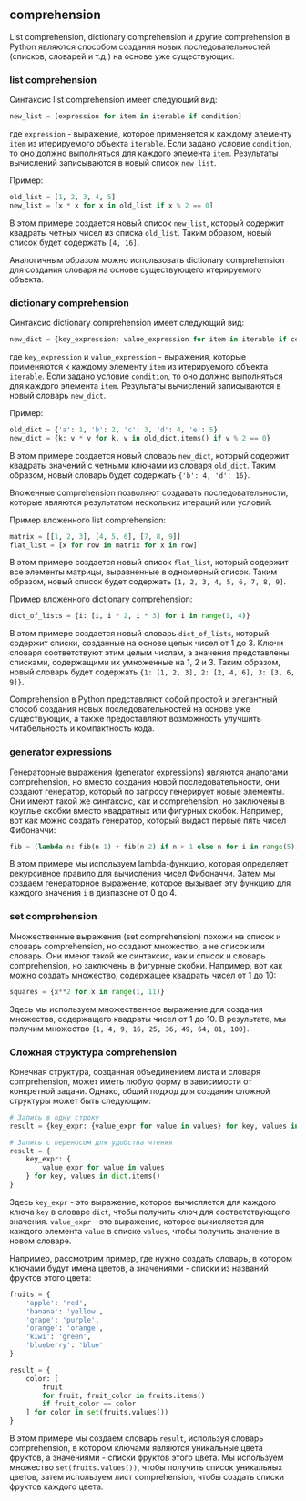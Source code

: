 ## comprehension


List comprehension, dictionary comprehension и другие comprehension в Python являются способом создания новых последовательностей (списков, словарей и т.д.) на основе уже существующих.

### list comprehension
Синтаксис list comprehension имеет следующий вид:

```python
new_list = [expression for item in iterable if condition]
```

где `expression` - выражение, которое применяется к каждому элементу `item` из итерируемого объекта `iterable`. Если задано условие `condition`, то оно должно выполняться для каждого элемента `item`. Результаты вычислений записываются в новый список `new_list`.

Пример:

```python
old_list = [1, 2, 3, 4, 5]
new_list = [x * x for x in old_list if x % 2 == 0]
```

В этом примере создается новый список `new_list`, который содержит квадраты четных чисел из списка `old_list`. Таким образом, новый список будет содержать `[4, 16]`.

Аналогичным образом можно использовать dictionary comprehension для создания словаря на основе существующего итерируемого объекта.


### dictionary comprehension

Синтаксис dictionary comprehension имеет следующий вид:

```python
new_dict = {key_expression: value_expression for item in iterable if condition}
```

где `key_expression` и `value_expression` - выражения, которые применяются к каждому элементу `item` из итерируемого объекта `iterable`. Если задано условие `condition`, то оно должно выполняться для каждого элемента `item`. Результаты вычислений записываются в новый словарь `new_dict`.

Пример:

```python
old_dict = {'a': 1, 'b': 2, 'c': 3, 'd': 4, 'e': 5}
new_dict = {k: v * v for k, v in old_dict.items() if v % 2 == 0}
```

В этом примере создается новый словарь `new_dict`, который содержит квадраты значений с четными ключами из словаря `old_dict`. Таким образом, новый словарь будет содержать `{'b': 4, 'd': 16}`.

Вложенные comprehension позволяют создавать последовательности, которые являются результатом нескольких итераций или условий.

Пример вложенного list comprehension:

```python
matrix = [[1, 2, 3], [4, 5, 6], [7, 8, 9]]
flat_list = [x for row in matrix for x in row]
```

В этом примере создается новый список `flat_list`, который содержит все элементы матрицы, выравненные в одномерный список. Таким образом, новый список будет содержать `[1, 2, 3, 4, 5, 6, 7, 8, 9]`.

Пример вложенного dictionary comprehension:

```python
dict_of_lists = {i: [i, i * 2, i * 3] for i in range(1, 4)}
```

В этом примере создается новый словарь `dict_of_lists`, который содержит списки, созданные на основе целых чисел от 1 до 3. Ключи словаря соответствуют этим целым числам, а значения представлены списками, содержащими их умноженные на 1, 2 и 3. Таким образом, новый словарь будет содержать `{1: [1, 2, 3], 2: [2, 4, 6], 3: [3, 6, 9]}`.

Comprehension в Python представляют собой простой и элегантный способ создания новых последовательностей на основе уже существующих, а также предоставляют возможность улучшить читабельность и компактность кода.

### generator expressions
Генераторные выражения (generator expressions) являются аналогами comprehension, но вместо создания новой последовательности, они создают генератор, который по запросу генерирует новые элементы. Они имеют такой же синтаксис, как и comprehension, но заключены в круглые скобки вместо квадратных или фигурных скобок. Например, вот как можно создать генератор, который выдаст первые пять чисел Фибоначчи:

```python
fib = (lambda n: fib(n-1) + fib(n-2) if n > 1 else n for i in range(5))
```

В этом примере мы используем lambda-функцию, которая определяет рекурсивное правило для вычисления чисел Фибоначчи. Затем мы создаем генераторное выражение, которое вызывает эту функцию для каждого значения `i` в диапазоне от 0 до 4.


### set comprehension
Множественные выражения (set comprehension) похожи на список и словарь comprehension, но создают множество, а не список или словарь. Они имеют такой же синтаксис, как и список и словарь comprehension, но заключены в фигурные скобки. Например, вот как можно создать множество, содержащее квадраты чисел от 1 до 10:

```python
squares = {x**2 for x in range(1, 11)}
```

Здесь мы используем множественное выражение для создания множества, содержащего квадраты чисел от 1 до 10. В результате, мы получим множество `{1, 4, 9, 16, 25, 36, 49, 64, 81, 100}`.


### Сложная структура comprehension

Конечная структура, созданная объединением листа и словаря comprehension, может иметь любую форму в зависимости от конкретной задачи. Однако, общий подход для создания сложной структуры может быть следующим:

```python
# Запись в одну строку
result = {key_expr: {value_expr for value in values} for key, values in dict.items()}

# Запись с переносом для удобства чтения
result = {
    key_expr: {
        value_expr for value in values
    } for key, values in dict.items()
}

```

Здесь `key_expr` - это выражение, которое вычисляется для каждого ключа `key` в словаре `dict`, чтобы получить ключ для соответствующего значения. `value_expr` - это выражение, которое вычисляется для каждого элемента `value` в списке `values`, чтобы получить значение в новом словаре.

Например, рассмотрим пример, где нужно создать словарь, в котором ключами будут имена цветов, а значениями - списки из названий фруктов этого цвета:

```python
fruits = {
    'apple': 'red',
    'banana': 'yellow',
    'grape': 'purple',
    'orange': 'orange',
    'kiwi': 'green',
    'blueberry': 'blue'
}

result = {
    color: [
        fruit
        for fruit, fruit_color in fruits.items()
        if fruit_color == color
    ] for color in set(fruits.values())
}
```

В этом примере мы создаем словарь `result`, используя словарь comprehension, в котором ключами являются уникальные цвета фруктов, а значениями - списки фруктов этого цвета. Мы используем множество `set(fruits.values())`, чтобы получить список уникальных цветов, затем используем лист comprehension, чтобы создать списки фруктов каждого цвета.
